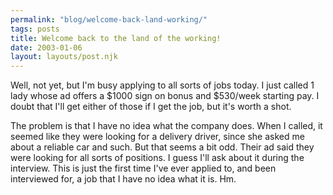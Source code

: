 ```yaml
---
permalink: "blog/welcome-back-land-working/"
tags: posts
title: Welcome back to the land of the working!
date: 2003-01-06
layout: layouts/post.njk
---
```


Well, not yet, but I'm busy applying to all sorts of jobs today. I just called 1 lady whose ad offers a $1000 sign on bonus and $530/week starting pay. I doubt that I'll get either of those if I get the job, but it's worth a shot. 

The problem is that I have no idea what the company does. When I called, it seemed like they were looking for a delivery driver, since she asked me about a reliable car and such. But that seems a bit odd. Their ad said they were looking for all sorts of positions. I guess I'll ask about it during the interview. This is just the first time I've ever applied to, and been interviewed for, a job that I have no idea what it is. Hm.